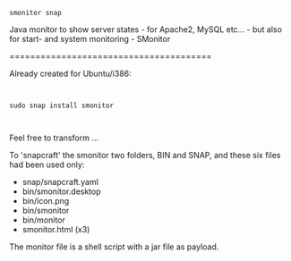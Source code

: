 
`smonitor snap`

Java monitor to show server states - for Apache2, MySQL etc... - but also for start- and system monitoring - SMonitor

=======================================

Already created for Ubuntu/i386:

` `

`sudo snap install smonitor`

` `


Feel free to transform ...

To 'snapcraft' the smonitor two folders, BIN and SNAP, and these six files had been used only:

 + snap/snapcraft.yaml
 + bin/smonitor.desktop
 + bin/icon.png
 + bin/smonitor
 + bin/monitor
 + smonitor.html (x3)

The monitor file is a shell script with a jar file as payload.
